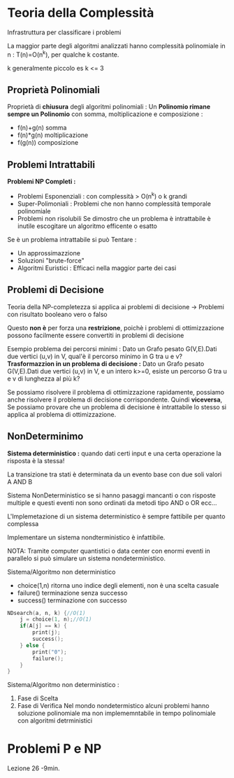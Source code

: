 # Teoria della Complessità
Infrastruttura per classificare i problemi

La maggior parte degli algoritmi analizzati hanno complessità polinomiale in n : T(n)=O(n<sup>k</sup>), per qualche k costante.

k generalmente piccolo es k <= 3

## Proprietà Polinomiali
Proprietà di **chiusura** degli algoritmi polinomiali :
Un **Polinomio rimane sempre un Polinomio** con somma, moltiplicazione e composizione :
- f(n)+g(n) somma
- f(n)*g(n) moltiplicazione
- f(g(n)) composizione

## Problemi Intrattabili
**Problemi NP Completi :**
- Problemi Esponenziali : con complessità > O(n<sup>k</sup>) o k grandi
- Super-Polimoniali : Problemi che non hanno complessità temporale polinomiale 
- Problemi non risolubili
Se dimostro che un problema è intrattabile è inutile escogitare un algoritmo efficente o esatto

Se è un problema intrattabile si può Tentare :
- Un approssimazzione
- Soluzioni "brute-force"
- Algoritmi Euristici : Efficaci nella maggior parte dei casi

## Problemi di Decisione
Teoria della NP-completezza si applica ai problemi di decisione
-> Problemi con risultato booleano vero o falso

Questo **non è** per forza una **restrizione**, poichè i problemi di ottimizzazione possono facilmente essere convertiti in problemi di decisione

Esempio problema dei percorsi minimi :
Dato un Grafo pesato G(V,E).Dati due vertici (u,v) in V, qual'è il percorso minimo in G tra u e v?
**Trasformazzion in un problema di decisione :**
Dato un Grafo pesato G(V,E).Dati due vertici (u,v) in V, e un intero k>=0, esiste un percorso G tra u e v di lunghezza al più k?

Se possiamo risolvere il problema di ottimizzazione rapidamente, possiamo anche risolvere il problema di decisione corrispondente.
Quindi **viceversa**, Se possiamo provare che un problema di decisione è intrattabile lo stesso si applica al problema di ottimizzazione.

## NonDeterminimo
**Sistema deterministico :** quando dati certi input e una certa operazione la risposta è la stessa!

La transizione tra stati è determinata da un evento base con due soli valori A AND B

Sistema NonDeterministico se si hanno pasaggi mancanti o con risposte multiple e questi eventi non sono ordinati da metodi tipo AND o OR ecc...

L'Implemetazione di un sistema deterministico è sempre fattibile per quanto complessa

Implementare un sistema nondterministico è infattibile. 

NOTA: Tramite computer quantistici o data center con enormi eventi in parallelo si può simulare un sistema nondeterministico.

Sistema/Algoritmo non deterministico
- choice(1,n) ritorna uno indice degli elementi, non è una scelta casuale
- failure() terminazione senza successo
- success() terminazione con successo

```c
NDsearch(a, n, k) {//O(1)
    j = choice(1, n);//O(1)
    if(A[j] == k) {
        print(j);
        success();
    } else {
        print("0");
        failure();
    }
}
```
Sistema/Algoritmo non deterministico :
1. Fase di Scelta
2. Fase di Verifica
Nel mondo nondetermistico alcuni problemi hanno soluzione polinomiale ma non implememntabile in tempo polinomiale con algoritmi detrministici

# Problemi P e NP
Lezione 26 -9min.
